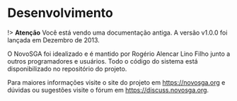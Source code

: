# Desenvolvimento

!> **Atenção** Você está vendo uma documentação antiga. A versão v1.0.0 foi lançada em Dezembro de 2013.

O NovoSGA foi idealizado e é mantido por Rogério Alencar Lino Filho junto a outros programadores e usuários. Todo o código do sistema está disponibilizado no repositório do projeto.

Para maiores informações visite o site do projeto em https://novosga.org e dúvidas ou sugestões visite o fórum em https://discuss.novosga.org.
